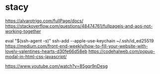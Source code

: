 # stacy

https://alvarotrigo.com/fullPage/docs/
https://stackoverflow.com/questions/48474761/fullpagejs-and-aos-not-working-together

eval "$(ssh-agent -s)"
ssh-add --apple-use-keychain ~/.ssh/id_ed25519
https://medium.com/front-end-weekly/how-to-fill-your-website-with-lovely-valentines-hearts-d30fe66d58eb
https://codehalweb.com/popup-modal-in-html-css-javascript/


https://www.youtube.com/watch?v=85gqr9nDesg